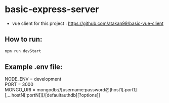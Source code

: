 # basic-express-server

* vue client for this project : https://github.com/atakan99/basic-vue-client

## How to run:
```bash
npm run devStart
```


## Example .env file:

  NODE_ENV = development <br>
  PORT = 3000 <br>
  MONGO_URI = mongodb://[username:password@]host1[:port1][,...hostN[:portN]][/[defaultauthdb][?options]]
